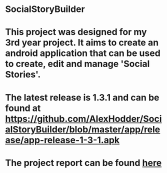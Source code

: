# SocialStoryBuilder

# This project was designed for my 3rd year project. It aims to create an android application that can be used to create, edit and manage 'Social Stories'.

# The latest release is 1.3.1 and can be found at https://github.com/AlexHodder/SocialStoryBuilder/blob/master/app/release/app-release-1-3-1.apk

# The project report can be found [here](https://github.com/AlexHodder/SocialStoryBuilder/blob/master/FinalReport.pdf)
